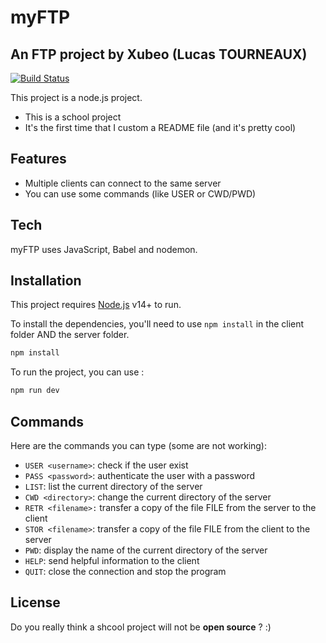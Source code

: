 # myFTP
## An FTP project by Xubeo (Lucas TOURNEAUX)

[![Build Status](https://travis-ci.org/joemccann/dillinger.svg?branch=master)](https://travis-ci.org/joemccann/dillinger)

This project is a node.js project.

- This is a school project
- It's the first time that I custom a README file (and it's pretty cool)

## Features

- Multiple clients can connect to the same server
- You can use some commands (like USER or CWD/PWD)

## Tech

myFTP uses JavaScript, Babel and nodemon.


## Installation

This project requires [Node.js](https://nodejs.org/) v14+ to run.

To install the dependencies, you'll need to use ``npm install`` in the client folder AND the server folder.

```sh
npm install
```
To run the project, you can use :
```sh
npm run dev
```

## Commands
Here are the commands you can type (some are not working):
- `USER <username>`: check if the user exist
- `PASS <password>`: authenticate the user with a password
- `LIST`: list the current directory of the server
- `CWD <directory>`: change the current directory of the server
- `RETR <filename>:` transfer a copy of the file FILE from the server to the client
- `STOR <filename>`: transfer a copy of the file FILE from the client to the server
- `PWD`: display the name of the current directory of the server
- `HELP`: send helpful information to the client
- `QUIT`: close the connection and stop the program

## License

Do you really think a shcool project will not be **open source** ? :)

[//]: # (These are reference links used in the body of this note and get stripped out when the markdown processor does its job. There is no need to format nicely because it shouldn't be seen. Thanks SO - http://stackoverflow.com/questions/4823468/store-comments-in-markdown-syntax)

   [dill]: <https://github.com/joemccann/dillinger>
   [git-repo-url]: <https://github.com/joemccann/dillinger.git>
   [john gruber]: <http://daringfireball.net>
   [df1]: <http://daringfireball.net/projects/markdown/>
   [markdown-it]: <https://github.com/markdown-it/markdown-it>
   [Ace Editor]: <http://ace.ajax.org>
   [node.js]: <http://nodejs.org>
   [Twitter Bootstrap]: <http://twitter.github.com/bootstrap/>
   [jQuery]: <http://jquery.com>
   [@tjholowaychuk]: <http://twitter.com/tjholowaychuk>
   [express]: <http://expressjs.com>
   [AngularJS]: <http://angularjs.org>
   [Gulp]: <http://gulpjs.com>

   [PlDb]: <https://github.com/joemccann/dillinger/tree/master/plugins/dropbox/README.md>
   [PlGh]: <https://github.com/joemccann/dillinger/tree/master/plugins/github/README.md>
   [PlGd]: <https://github.com/joemccann/dillinger/tree/master/plugins/googledrive/README.md>
   [PlOd]: <https://github.com/joemccann/dillinger/tree/master/plugins/onedrive/README.md>
   [PlMe]: <https://github.com/joemccann/dillinger/tree/master/plugins/medium/README.md>
   [PlGa]: <https://github.com/RahulHP/dillinger/blob/master/plugins/googleanalytics/README.md>
